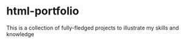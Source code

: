 # html-portfolio
This is a collection of fully-fledged projects to illustrate my skills and knowledge
